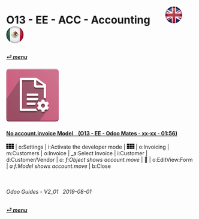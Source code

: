 # O13 - EE - ACC - Accounting &nbsp;&nbsp;&nbsp;&nbsp; [![en-uk](/doc/img/en-uk_flag_button_small.png)](/en-uk/o13/ee/acc/en-uk-o13-ee-acc-accounting-guides.md) [ ![es-mx](/doc/img/es-mx_flag_button_small.png)](/es-mx/o13/ee/acc/es-mx-o13-ee-acc-accounting-guides.md)
#### [_&#x23CE; menu_](/en-uk/o13/ee/en-uk-o13-ee-guides-menu.md)  
### ![acc](/doc/img/account_accountant.png)

#### [No account.invoice Model &nbsp;&nbsp; (O13 - EE - Odoo Mates - xx-xx - 01:56)](https://youtube.com/embed/Ap7IPh23rsQ?autoplay=1&start=6&end=1m&rel=0)
![apps](/doc/img/apps.png) | o:Settings | i:Activate the developer mode | ![apps](/doc/img/apps.png) | o:Invoicing | m:Customers | o:Invoice | _a:Select Invoice |
i:Customer | d:Customer/Vendor | _a: f:Object shows account.move_ |
&#x1F41E; | o:EditView:Form | _a f:Model shows account.move_ | b:Close 

<br>

###### Odoo Guides - V2_01 &nbsp; 2019-08-01  
**[_&#x23CE; menu_](/en-uk/o13/ee/en-uk-o13-ee-guides-menu.md)**  

